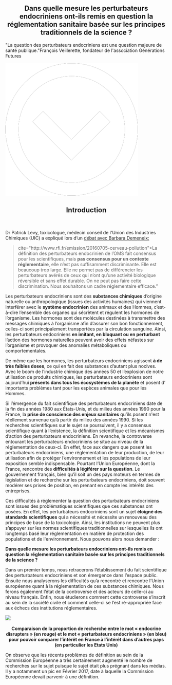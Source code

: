 <html>
<head>
<style> 

.dropbtn {
    margin-bottom: 1rem;
    background-color: rgba(255, 255, 255, 0.08);
    color: rgba(255, 255, 255, 0.7);
    border-color: rgba(255, 255, 255, 0.2);
    border-style: solid;
    border-width: 1px;
    border-radius: 0.3rem;
    transition: color 0.2s, background-color 0.2s, border-color 0.2s;
    cursor: pointer;
    padding: 0.75rem 1rem; 
}  

.dropdown {
    position: relative;
    display: inline-block;
}

.dropdown-content {
    display: none;
    position: absolute;
    background-color: rgba(105, 216, 243, 0.2);
    min-width: 160px;
    box-shadow: 0px 8px 16px 0px rgba(0,0,0,0.2);
    z-index: 1;
    border-color: rgba(255, 255, 255, 0.2);
    border-style: solid;
    border-width: 1px;
    border-radius: 0.3rem;
    padding: 0.75rem 1,5rem;
    width: 100%
} 

.dropdown-content a {
    color: black;
    padding: 12px 16px;
    text-decoration: none;
    display: block;
}

.dropdown-content a:hover {
    background-color: rgba(105, 216, 243, 0.2);
    border-color: rgba(255, 255, 255, 0.2);
    border-style: solid;
    border-width: 1px;
    border-radius: 0.3rem;

}

.dropdown:hover .dropdown-content {
    display: block;
    padding: 0.75rem 1rem;
}

.dropdown:hover .dropbtn {
    color: rgba(255, 255, 255, 0.8);
    text-decoration: none;
    background-color: rgba(255, 255, 255, 0.2);
    border-color: rgba(255, 255, 255, 0.3);
}


.section-accueil {
	display: block;
	min-height: 100%;
	width: 1750%;
	margin-left: -270px
}

#accueil {
       background-color: rgb(255, 124, 109);
}

#accueil p {
    color: black;
}

#introduction {
       background-color: rgb(44, 195, 161);
}


#sommaire {
  background-color: rgb(139, 201, 222);
}


#tonextsection img {
	width: 10vmin;
	height: 10vmin;
	margin-top: 3vmin;
}

</style>
</head>
<body>

<article class="article">

<div id="accueil" class="section-accueil">

<h1 style="text-align:center;" > Dans quelle mesure les perturbateurs endocriniens ont-ils remis en question la réglementation sanitaire basée sur les principes traditionnels de la science ? </h1>

<p>"La question des perturbateurs endocriniens est une question majeure de santé publique."François Veillerette, fondateur de l'association Générations Futures</p>

<a data-scroll id="tonextsection" href="https://controverses.github.io/perturbateurs-endocriniens/#introduction"><p text-align="center"><img src="media.md/arrow.png"></p></a>


</div>

<div id= "introduction" class="section-accueil" >
  <h1 style="text-align:center; align:justify;">Introduction</h1><br>

<p>Dr Patrick Levy, toxicologue, médecin conseil de l'Union des Industries Chimiques (UIC) a expliqué lors d’un <a href="http://www.rfi.fr/emission/20160705-cerveau-pollution">débat avec Barbara Demeneix:</a></p>


<p><blockquote>cite="http://www.rfi.fr/emission/20160705-cerveau-pollution">La définition des perturbateurs endocrinien de l’OMS fait consensus pour les scientifiques, mais <strong>pas consensus pour un contexte réglementaire</strong>, elle n’est pas suffisamment discriminante. Elle est beaucoup trop large. Elle ne permet pas de différencier les perturbateurs avérés de ceux qui n’ont qu’une activité biologique réversible et sans effet durable. On ne peut pas faire cette discrimination. Nous souhaitons un cadre réglementaire efficace.”</blockquote></p>

<p>Les perturbateurs endocriniens sont des <strong>substances chimiques</strong> d’origine naturelle ou anthropologique (issues des activités humaines) qui viennent interférer avec le <strong>système endocrinien</strong> des animaux et des Hommes, c’est-à-dire l’ensemble des organes qui sécrètent et régulent les hormones de l’organisme. Les hormones sont des molécules destinées à transmettre des messages chimiques à l’organisme afin d’assurer son bon fonctionnement, celles-ci sont principalement transportées par la circulation sanguine. Ainsi, les perturbateurs endocriniens <strong>en imitant, en bloquant ou en perturbant</strong> l’action des hormones naturelles peuvent avoir des effets néfastes sur l’organisme et provoquer des anomalies métaboliques ou comportementales.</p> 

<p>De même que les hormones, les perturbateurs endocriniens agissent <strong>à de très faibles doses</strong>, ce qui en fait des substances d’autant plus nocives. Avec le boom de l’industrie chimique des années 50 et l’explosion de notre utilisation de produits chimiques, les perturbateurs endocriniens sont aujourd’hui <strong>présents dans tous les écosystèmes de la planète</strong> et posent d’ importants problèmes tant pour les espèces animales que pour les Hommes.</p>

<p> Si l’émergence du fait scientifique des perturbateurs endocriniens date de la fin des années 1980 aux États-Unis, et du milieu des années 1990 pour la France, la <strong>prise de conscience des enjeux sanitaires</strong> qu’ils posent n'est réellement survenue qu’à partir du milieu des années 1990. Si les recherches scientifiques sur le sujet se poursuivent, il y a consensus scientifique quant à l’existence, la définition scientifique et les mécanismes d’action des perturbateurs endocriniens. En revanche, la controverse entourant les perturbateurs endocriniens se situe au niveau de la réglementation de ceux-ci. En effet, face aux dangers que posent les perturbateurs endocriniens, une réglementation de leur production, de leur utilisation afin de protéger l’environnement et les populations de leur exposition semble indispensable. Pourtant l’Union Européenne, dont la France, rencontre des <strong>difficultés à légiférer sur la question</strong>. Le gouvernement français, bien qu’il soit un des pays moteurs en termes de législation et de recherche sur les perturbateurs endocriniens, doit souvent modérer ses prises de position, en prenant en compte les intérêts des entreprises.</p> 

<p>Ces difficultés à réglementer la question des perturbateurs endocriniens sont issues des problématiques scientifiques que ces substances ont posées. En effet, les perturbateurs endocriniens sont un sujet <strong>éloigné des standards scientifiques</strong> qui a nécessité et nécessite un renouveau des principes de base de la toxicologie. Ainsi, les institutions ne peuvent plus s’appuyer sur les normes scientifiques traditionnelles sur lesquelles ils ont longtemps basé leur réglementation en matière de protection des populations et de l'environnement. Nous pouvons alors nous demander :</p>

<p><strong>Dans quelle mesure les perturbateurs endocriniens ont-ils remis en question la réglementation sanitaire basée sur les principes traditionnels de la science ?</strong></p> 


<p>Dans un premier temps, nous retracerons l’établissement du fait scientifique des perturbateurs endocriniens et son émergence dans l’espace public. Ensuite nous analyserons les difficultés qu’a rencontré et rencontre  l’Union européenne quant à la réglementation de ces substances chimiques. Nous ferons également l’état de la controverse et des acteurs de celle-ci au niveau français. Enfin, nous étudierons comment cette controverse s’inscrit au sein de la société civile et comment celle-ci se l’est ré-appropriée face aux échecs des institutions réglementaires.</p>

<a data-scroll id="tonextsection" href="https://controverses.github.io/perturbateurs-endocriniens/#sommaire"><p text-align="center"><img src="arrow.png"></p></a>

</div>

<div id= "sommaire" class="section-accueil">

<p align="center"><strong>Comparaison de la proportion de recherche entre le mot « endocrine disrupters » (en rouge) et le mot « perturbateurs endocriniens » (en bleu) pour pouvoir comparer l’intérêt en France à l’intérêt dans d’autres pays (en particulier les Etats Unis)</strong></p>

  <script type="text/javascript" src="https://ssl.gstatic.com/trends_nrtr/981_RC01/embed_loader.js"></script>
  <script type="text/javascript">
    trends.embed.renderExploreWidget("TIMESERIES", {"comparisonItem":[{"keyword":"perturbateurs endocriniens","geo":"","time":"all"},{"keyword":"endocrine disruptors","geo":"","time":"all"}],"category":0,"property":""}, {"exploreQuery":"date=all&q=perturbateurs%20endocriniens,endocrine%20disruptors","guestPath":"https://trends.google.fr:443/trends/embed/"});
  </script>

<p>On observe que les récents problèmes de définition au sein de la Commission Européenne a très certainement augmenté le nombre de recherches sur le sujet puisque le sujet était plus prégnant dans les médias. Il y a notamment un pic en Février 2017, date à laquelle la Commission Européenne devait parvenir à une définition.</p>

 </div>
   
</article>
</body>
</html>

